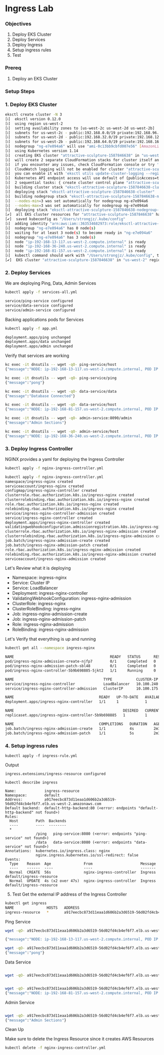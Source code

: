 # Ingress Lab

### Objectives
1. Deploy EKS Cluster
2. Deploy Services 
3. Deploy Ingress
4. Setup ingress rules 
5. Test

### Prereq
1. Deploy an EKS Cluster 

### Setup Steps

### 1. Deploy EKS Cluster 

```bash
eksctl create cluster -N 3
[ℹ]  eksctl version 0.12.0
[ℹ]  using region us-west-2
[ℹ]  setting availability zones to [us-west-2c us-west-2d us-west-2b]
[ℹ]  subnets for us-west-2c - public:192.168.0.0/19 private:192.168.96.0/19
[ℹ]  subnets for us-west-2d - public:192.168.32.0/19 private:192.168.128.0/19
[ℹ]  subnets for us-west-2b - public:192.168.64.0/19 private:192.168.160.0/19
[ℹ]  nodegroup "ng-e7e094a6" will use "ami-0c13bb9cbfd007e56" [AmazonLinux2/1.14]
[ℹ]  using Kubernetes version 1.14
[ℹ]  creating EKS cluster "attractive-sculpture-1587846638" in "us-west-2" region with un-managed nodes
[ℹ]  will create 2 separate CloudFormation stacks for cluster itself and the initial nodegroup
[ℹ]  if you encounter any issues, check CloudFormation console or try 'eksctl utils describe-stacks --region=us-west-2 --cluster=attractive-sculpture-1587846638'
[ℹ]  CloudWatch logging will not be enabled for cluster "attractive-sculpture-1587846638" in "us-west-2"
[ℹ]  you can enable it with 'eksctl utils update-cluster-logging --region=us-west-2 --cluster=attractive-sculpture-1587846638'
[ℹ]  Kubernetes API endpoint access will use default of {publicAccess=true, privateAccess=false} for cluster "attractive-sculpture-1587846638" in "us-west-2"
[ℹ]  2 sequential tasks: { create cluster control plane "attractive-sculpture-1587846638", create nodegroup "ng-e7e094a6" }
[ℹ]  building cluster stack "eksctl-attractive-sculpture-1587846638-cluster"
[ℹ]  deploying stack "eksctl-attractive-sculpture-1587846638-cluster"
[ℹ]  building nodegroup stack "eksctl-attractive-sculpture-1587846638-nodegroup-ng-e7e094a6"
[ℹ]  --nodes-min=3 was set automatically for nodegroup ng-e7e094a6
[ℹ]  --nodes-max=3 was set automatically for nodegroup ng-e7e094a6
[ℹ]  deploying stack "eksctl-attractive-sculpture-1587846638-nodegroup-ng-e7e094a6"
[✔]  all EKS cluster resources for "attractive-sculpture-1587846638" have been created
[✔]  saved kubeconfig as "/Users/strongjz/.kube/config"
[ℹ]  adding identity "arn:aws:iam::363534682973:role/eksctl-attractive-sculpture-15878-NodeInstanceRole-8VILH6IFQH5S" to auth ConfigMap
[ℹ]  nodegroup "ng-e7e094a6" has 0 node(s)
[ℹ]  waiting for at least 3 node(s) to become ready in "ng-e7e094a6"
[ℹ]  nodegroup "ng-e7e094a6" has 3 node(s)
[ℹ]  node "ip-192-168-13-117.us-west-2.compute.internal" is ready
[ℹ]  node "ip-192-168-36-240.us-west-2.compute.internal" is ready
[ℹ]  node "ip-192-168-81-157.us-west-2.compute.internal" is ready
[ℹ]  kubectl command should work with "/Users/strongjz/.kube/config", try 'kubectl get nodes'
[✔]  EKS cluster "attractive-sculpture-1587846638" in "us-west-2" region is ready
```

### 2. Deploy Services

We are deploying Ping, Data, Admin Services

```bash
kubectl apply -f services-all.yml
```
```bash
service/ping-service configured
service/data-service configured
service/admin-service configured
```

Backing applications pods for Services

```bash
kubectl apply -f app.yml
```
```bash
deployment.apps/ping unchanged
deployment.apps/data unchanged
deployment.apps/admin unchanged
```

Verify that services are working 

```bash 
kc exec -it dnsutils -- wget -qO- ping-service/host
{"message":"NODE: ip-192-168-13-117.us-west-2.compute.internal, POD IP:192.168.30.127"}

kc exec -it dnsutils -- wget -qO- ping-service/ping
{"message":"pong"}

kc exec -it dnsutils -- wget -qO- data-service/data
{"message":"Database Connected"}

kc exec -it dnsutils -- wget -qO- data-service/host
{"message":"NODE: ip-192-168-81-157.us-west-2.compute.internal, POD IP:192.168.83.48"}

kc exec -it dnsutils -- wget -qO- admin-service:8090/admin
{"message":"Admin Sections"}

kc exec -it dnsutils -- wget -qO- admin-service/host
{"message":"NODE: ip-192-168-36-240.us-west-2.compute.internal, POD IP:192.168.42.253"}
```


### 3. Deploy Ingress Controller

NGINX provides a yaml for deploying the Ingress Controller

```bash
kubectl apply -f nginx-ingress-controller.yml
```
```bash
kubectl apply -f nginx-ingress-controller.yml
namespace/ingress-nginx created
serviceaccount/ingress-nginx created
configmap/ingress-nginx-controller created
clusterrole.rbac.authorization.k8s.io/ingress-nginx created
clusterrolebinding.rbac.authorization.k8s.io/ingress-nginx created
role.rbac.authorization.k8s.io/ingress-nginx created
rolebinding.rbac.authorization.k8s.io/ingress-nginx created
service/ingress-nginx-controller-admission created
service/ingress-nginx-controller created
deployment.apps/ingress-nginx-controller created
validatingwebhookconfiguration.admissionregistration.k8s.io/ingress-nginx-admission created
clusterrole.rbac.authorization.k8s.io/ingress-nginx-admission created
clusterrolebinding.rbac.authorization.k8s.io/ingress-nginx-admission created
job.batch/ingress-nginx-admission-create created
job.batch/ingress-nginx-admission-patch created
role.rbac.authorization.k8s.io/ingress-nginx-admission created
rolebinding.rbac.authorization.k8s.io/ingress-nginx-admission created
serviceaccount/ingress-nginx-admission created
```

Let's Review what it is deploying 

- Namespace: ingress-nginx
- Service: Cluster IP
- Service: LoadBalancer
- Deployment: ingress-nginx-controller
- ValidatingWebhookConfiguration: ingress-nginx-admission 
- ClusterRole: ingress-nginx
- ClusterRoleBinding: ingress-nginx
- Job: ingress-nginx-admission-create
- Job: ingress-nginx-admission-patch
- Role: ingress-nginx-admission
- RoleBinding: ingress-nginx-admission

Let's Verify that everything is up and running 

```bash
kubectl get all --namespace ingress-nginx
```

```bash
NAME                                            READY   STATUS      RESTARTS   AGE
pod/ingress-nginx-admission-create-njfp7        0/1     Completed   0          110s
pod/ingress-nginx-admission-patch-sbl48         0/1     Completed   0          110s
pod/ingress-nginx-controller-5b9b698885-5jkt2   1/1     Running     0          2m1s

NAME                                         TYPE           CLUSTER-IP       EXTERNAL-IP                                                                     PORT(S)                      AGE
service/ingress-nginx-controller             LoadBalancer   10.100.240.117   a917eecbc873d11eaa1d606b2a3d6519-56d02fd4cb4ef6f7.elb.us-west-2.amazonaws.com   80:30496/TCP,443:30879/TCP   2m2s
service/ingress-nginx-controller-admission   ClusterIP      10.100.175.15    <none>                                                                          443/TCP                      2m3s

NAME                                       READY   UP-TO-DATE   AVAILABLE   AGE
deployment.apps/ingress-nginx-controller   1/1     1            1           2m2s

NAME                                                  DESIRED   CURRENT   READY   AGE
replicaset.apps/ingress-nginx-controller-5b9b698885   1         1         1       2m2s

NAME                                       COMPLETIONS   DURATION   AGE
job.batch/ingress-nginx-admission-create   1/1           4s         2m1s
job.batch/ingress-nginx-admission-patch    1/1           5s         2m1s
```

### 4. Setup ingress rules 

    kubectl apply -f ingress-rule.yml
Output

    ingress.extensions/ingress-resource configured

    kubectl describe ingress
    
    Name:             ingress-resource
    Namespace:        default
    Address:          a917eecbc873d11eaa1d606b2a3d6519-56d02fd4cb4ef6f7.elb.us-west-2.amazonaws.com
    Default backend:  default-http-backend:80 (<error: endpoints "default-http-backend" not found>)
    Rules:
      Host        Path  Backends
      ----        ----  --------
      *
                  /ping   ping-service:8080 (<error: endpoints "ping-service" not found>)
                  /data   data-service:8080 (<error: endpoints "data-service" not found>)
    Annotations:  kubernetes.io/ingress.class: nginx
                  nginx.ingress.kubernetes.io/ssl-redirect: false
    Events:
      Type    Reason  Age               From                      Message
      ----    ------  ----              ----                      -------
      Normal  CREATE  56s               nginx-ingress-controller  Ingress default/ingress-resource
      Normal  UPDATE  4s (x2 over 47s)  nginx-ingress-controller  Ingress default/ingress-resource
   
5. Test 
Get the external IP address of the Ingress Controller 

```bash
kubectl get ingress
NAME               HOSTS   ADDRESS                                                                         PORTS   AGE
ingress-resource   *       a917eecbc873d11eaa1d606b2a3d6519-56d02fd4cb4ef6f7.elb.us-west-2.amazonaws.com   80      33m
```



Ping Service
```bash
wget -qO- a917eecbc873d11eaa1d606b2a3d6519-56d02fd4cb4ef6f7.elb.us-west-2.amazonaws.com/ping/host

{"message":"NODE: ip-192-168-13-117.us-west-2.compute.internal, POD IP:192.168.30.127"}

```
```bash
wget -qO- a917eecbc873d11eaa1d606b2a3d6519-56d02fd4cb4ef6f7.elb.us-west-2.amazonaws.com/ping/ping
{"message":"pong"}

```

Data Service

```bash

wget -qO- a917eecbc873d11eaa1d606b2a3d6519-56d02fd4cb4ef6f7.elb.us-west-2.amazonaws.com/data/data

```

```bash

wget -qO- a917eecbc873d11eaa1d606b2a3d6519-56d02fd4cb4ef6f7.elb.us-west-2.amazonaws.com/data/host
{"message":"NODE: ip-192-168-81-157.us-west-2.compute.internal, POD IP:192.168.83.48"}

```
Admin Service
```bash

wget -qO- a917eecbc873d11eaa1d606b2a3d6519-56d02fd4cb4ef6f7.elb.us-west-2.amazonaws.com/admin/admin
{"message":"Admin Sections"} 
```

Clean Up

Make sure to delete the Ingress Resource since it creates AWS Resources

```bash
kubectl delete -f nginx-ingress-controller.yml
```

